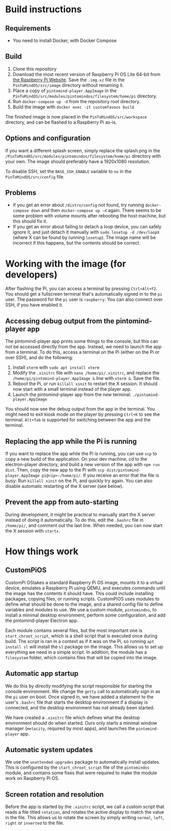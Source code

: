 # Build instructions

## Requirements

- You need to install Docker, with Docker Compose

## Build

1. Clone this repository
2. Download the most recent version of Raspberry Pi OS Lite 64-bit from 
   [the Raspberry Pi Website](https://www.raspberrypi.com/software/operating-systems/). Save 
   the `.img.xz` file in the `PinToMindOS/src/image` directory without renaming it.
3. Place a copy of `pintomind-player.AppImage` in the 
   `PinToMindOS/src/modules/pintomindos/filesystem/home/pi` directory.
4. Run `docker-compose up -d` from the repository root directory.
5. Build the image with `docker exec -it customfavoos build`

The finished image is now placed in the `PinToMindOS/src/workspace` directory, and can 
be flashed to a Raspberry Pi as-is.

## Options and configuration
If you want a different splash screen, simply replace the splash.png in the 
`/PinToMindOS/src/modules/pintomindos/filesystem/home/pi` directory with your own. The
image should preferably have a 1920x1080 resolution.

To disable SSH, set the `BASE_SSH_ENABLE` variable to `no` in the 
`PinToMindOS/src/config` file.

## Problems
- If you get an error about `/distro/config` not found, try running `docker-compose down` 
  and then `docker-compose up -d` again. There seems to be some problem with volume mounts 
  after rebooting the host machine, but this should fix it.
- If you get an error about failing to detach a loop device, you can safely ignore it, and 
  just detach it manually with `sudo losetup -d /dev/loopX` (where X can be found by running 
  `losetup`). The image name will be incorrect if this happens, but the contents should be 
  correct.

# Working with the image (for developers)
After flashing the Pi, you can access a terminal by pressing `Ctrl+Alt+F2`. You should 
get a fullscreen terminal that's automatically signed in to the `pi` user. The password 
for the `pi` user is `raspberry`. You can also connect over SSH, if you have enabled it.

## Accessing debug output from the pintomind-player app
The pintomind-player app prints some things to the console, but this can not be accessed 
directly from the app. Instead, we need to launch the app from a terminal. To do this, 
access a terminal on the Pi (either on the Pi or over SSH), and do the following: 

1. Install `xterm` with `sudo apt install xterm`
2. Modify the `.xinitrc` file with `nano /home/pi/.xinitrc`, and replace the 
   `/home/pi/pintomind-player.AppImage &` line with `xterm &`. Save the file.
3. Reboot the Pi, or run `killall xinit` to restart the X session. It should now 
   start with a small terminal instead of the player app. 
4. Launch the pintomind-player app from the new terminal: `./pintomind-player.AppImage`

You should now see the debug output from the app in the terminal. You might need to 
exit kiosk mode on the player by pressing `Ctrl+K` to see the terminal. `Alt+Tab` is 
supported for switching between the app and the terminal.

## Replacing the app while the Pi is running
If you want to replace the app while the Pi is running, you can use `scp` to copy a 
new build of the application. On your dev machine, cd to the electron-player directory, 
and build a new version of the app with `npm run dist`. 
Then, copy the new app to the Pi with `scp dist/pintomind-player.AppImage pi@<ip>:/home/pi/`.
If you receive an error that the file is busy: Run `killall xinit` on the Pi, and quickly 
try again. You can also disable automatic restarting of the X server (see below).

## Prevent the app from auto-starting
During development, it might be practical to manually start the X server instead of 
doing it automatically. To do this, edit the `.bashrc` file in `/home/pi/`, and comment 
out the last line. When needed, you can now start the X session with `startx`.


# How things work

## CustomPiOS
CustomPi OStakes a standard Raspberry Pi OS image, mounts it to a virtual device, emulates 
a Raspberry Pi using QEMU, and executes commands until the image has the contents it should 
have. This could include installing packages, copying files, or running scripts. CustomPiOS 
uses modules to define what should be done to the image, and a shared config file to define 
variables and modules to use. We use a custom module, `pintomindos`, to install a minimal 
desktop environment, perform some configuration, and add the pintomind-player Electron app.

Each module contains several files, but the most important one is `start_chroot_script`, which 
is a shell script that is executed once during build. The script is ran in a context as if it 
was on the Pi, so running `apt install sl` will install the `sl` package on the image. This 
allows us to set up everything we need in a simple script. In addition, the module has a 
`filesystem` folder, which contains files that will be copied into the image.

## Automatic app startup
We do this by directly modifying the script responsible for starting the console environment. 
We change the `getty` call to automatically sign in as the `pi` user on boot. Once signed in, 
we have added a statement to the user's `.bashrc` file that starts the desktop environment if 
a display is connected, and the desktop environment has not already been started. 

We have created a `.xinitrc` file which defines what the desktop environment should do when 
started. Ours only starts a minimal window manager (`metacity`, required by most apps), and 
launches the `pintomind-player` app.

## Automatic system updates
We use the `unattended-upgrades` package to automatically install updates. This is configured 
by the `start_chroot_script` file of the `pintomindos` module, and contains some fixes that 
were required to make the module work on Raspberry Pi OS.

## Screen rotation and resolution
Before the app is started by the `.xinitrc` script, we call a custom script that reads a file 
titled `rotation`, and rotates the active display to match the value in the file. This allows 
us to rotate the screen by simply writing `normal`, `left`, `right` or `inverted` to the file.

